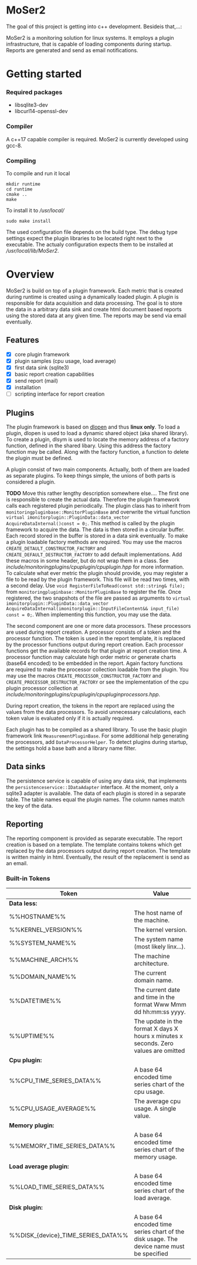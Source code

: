 # MoSer2

The goal of this project is getting into c++ development. 
Besideis that,...:

MoSer2 is a monitoring solution for linux systems.
It employs a plugin infrastructure, that is capable of loading components during startup.
Reports are generated and send as email notifications.

# Getting started
### Required packages
- libsqlite3-dev
- libcurl14-openssl-dev

### Compiler
A c++17 capable compiler is required.
MoSer2 is currently developed using gcc-8.

### Compiling
To compile and run it local
```
mkdir runtime
cd runtime
cmake ..
make
```

To install it to _/usr/local/_
```
sudo make install 
```

The used configuration file depends on the build type. 
The debug type settings expect the plugin libraries to be located right next to the executable. 
The actualy configuration expects them to be installed at _/usr/local/lib/MoSer2_.

# Overview
MoSer2 is build on top of a plugin framework. 
Each metric that is created during runtime is created using a dynamically loaded plugin. 
A plugin is responsible for data acquisition and data processing. 
The goal is to store the data in a arbitrary data sink and create html document based reports using the stored data at any given time. 
The reports may be send via email eventually.

## Features
- [x] core plugin framework
- [x] plugin samples (cpu usage, load average)
- [x] first data sink (sqlite3)
- [x] basic report creation capabilities
- [x] send report (mail)
- [x] installation
- [ ] scripting interface for report creation

## Plugins
The plugin framework is based on [dlopen](http://man7.org/linux/man-pages/man3/dlopen.3.html) and thus **linux only**.
To load a plugin, dlopen is used to load a dynamic shared object (aka shared library). 
To create a plugin, dlsym is used to locate the memory address of a factory function, defined in the shared libary.
Using this address the factory function may be called. 
Along with the factory function, a function to delete the plugin must be defined. 

A plugin consist of two main components. 
Actually, both of them are loaded as separate plugins. 
To keep things simple, the unions of both parts is considered a plugin.

**TODO** Move this rather lengthy description somewhere else....
The first one is responsible to create the actual data. 
Therefore the plugin framework calls each registered plugin periodically. 
The plugin class has to inherit from `monitoringpluginbase::MonitorPluginBase` and overwrite the virtual function `virtual imonitorplugin::PluginData::data_vector AcquireDataInternal()const = 0;`. 
This method is called by the plugin framework to acquire the data. 
The data is then stored in a circular buffer. 
Each record stored in the buffer is stored in a data sink eventually. 
To make a plugin loadable factory methods are required. 
You may use the macros `CREATE_DETAULT_CONSTRUCTOR_FACTORY` and `CREATE_DEFAULT_DESTRUCTOR_FACTORY` to add default implementations. 
Add these macros in some header, but do not wrap them in a class. 
See _include/monitoringplugins/cpuplugin/cpuplugin.hpp_ for more information.
To calculate what ever metric the plugin should provide, you may register a file to be read by the plugin framework. 
This file will be read two times, with a second delay. 
Use `void RegisterFileToRead(const std::string& file);` from `monitoringpluginbase::MonitorPluginBase` to register the file. 
Once registered, the two snapshots of the file are passed as arguments to `virtual imonitorplugin::PluginData::data_vector AcquireDataInternal(imonitorplugin::InputFileContent&& input_file) const = 0;`. 
When implementing this function, you may use the data.

The second component are one or more data processors. 
These processors are used during report creation. 
A processor consists of a token and the processor function. 
The token is used in the report template, it is replaced by the processor functions output during report creation. 
Each processor functions get the available records for that plugin at report creation time. 
A processor function may calculate high order metric or generate charts (base64 encoded) to be embedded in the report. Again factory functions are required to make the processor collection loadable from the plugin. 
You may use the macros `CREATE_PROCESSOR_CONSTRUCTOR_FACTORY` and `CREATE_PROCESSOR_DESTRUCTOR_FACTORY` or see the implementation of the cpu plugin processor collection at _include/monitoringplugins/cpuplugin/cpupluginprocessors.hpp_.

During report creation, the tokens in the report are replaced using the values from the data processors. 
To avoid unnecessary calculations, each token value is evaluated only if it is actually required.

Each plugin has to be compiled as a shared library. 
To use the basic plugin framework link `MeasurementPluginBase`. 
For some additional help generating the processors, add `DataProcessorHelper`. 
To detect plugins during startup, the settings hold a base bath and a library name filter.

## Data sinks
The persistence service is capable of using any data sink, that implements the `persistenceservice::IDataAdapter` interface. 
At the moment, only a sqlite3 adapter is available. 
The data of each plugin is stored in a separate table. 
The table names equal the plugin names. 
The column names match the key of the data.

## Reporting
The reporting component is provided as separate executable. 
The report creation is based on a template. 
The template contains tokens which get replaced by the data processors output during report creation. 
The template is written mainly in html. 
Eventually, the result of the replacement is send as an email.

###  Built-in Tokens


|Token|Value|
|---|---|
|**Data less:**||
|%%HOSTNAME%%|The host name of the machine.|
|%%KERNEL_VERSION%%|The kernel version.|
|%%SYSTEM_NAME%%|The system name (most likely linx...).|
|%%MACHINE_ARCH%%|The machine architecture.|
|%%DOMAIN_NAME%%|The current domain name.|
|%%DATETIME%%|The current date and time in the format Www Mmm dd hh:mm:ss yyyy.|
|%%UPTIME%%|The update in the format X days X hours x minutes x seconds. Zero values are omitted|
|**Cpu plugin:**||
|%%CPU_TIME_SERIES_DATA%%|A base 64 encoded time series chart of the cpu usage.|
|%%CPU_USAGE_AVERAGE%%|The average cpu usage. A single value.|
|**Memory plugin:**||
|%%MEMORY_TIME_SERIES_DATA%%|A base 64 encoded time series chart of the memory usage.|
|**Load average plugin:**||
|%%LOAD_TIME_SERIES_DATA%%|A base 64 encoded time series chart of the load average.|
|**Disk plugin:**||
|%%DISK_{device}_TIME_SERIES_DATA%%|A base 64 encoded time series chart of the disk usage. The device name must be specified|
